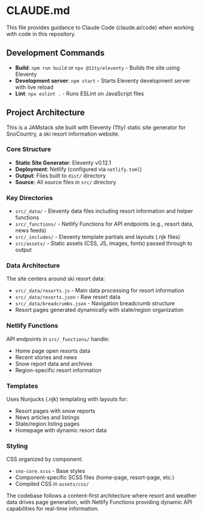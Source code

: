 # CLAUDE.md

This file provides guidance to Claude Code (claude.ai/code) when working with code in this repository.

## Development Commands

- **Build**: `npm run build` or `npx @11ty/eleventy` - Builds the site using Eleventy
- **Development server**: `npm start` - Starts Eleventy development server with live reload
- **Lint**: `npx eslint .` - Runs ESLint on JavaScript files

## Project Architecture

This is a JAMstack site built with Eleventy (11ty) static site generator for SnoCountry, a ski resort information website.

### Core Structure

- **Static Site Generator**: Eleventy v0.12.1
- **Deployment**: Netlify (configured via `netlify.toml`)
- **Output**: Files built to `dist/` directory
- **Source**: All source files in `src/` directory

### Key Directories

- `src/_data/` - Eleventy data files including resort information and helper functions
- `src/_functions/` - Netlify Functions for API endpoints (e.g., resort data, news feeds)
- `src/_includes/` - Eleventy template partials and layouts (.njk files)
- `src/assets/` - Static assets (CSS, JS, images, fonts) passed through to output

### Data Architecture

The site centers around ski resort data:

- `src/_data/resorts.js` - Main data processing for resort information
- `src/_data/resorts.json` - Raw resort data 
- `src/_data/breadcrumbs.json` - Navigation breadcrumb structure
- Resort pages generated dynamically with state/region organization

### Netlify Functions

API endpoints in `src/_functions/` handle:
- Home page open resorts data
- Recent stories and news
- Snow report data and archives
- Region-specific resort information

### Templates

Uses Nunjucks (.njk) templating with layouts for:
- Resort pages with snow reports
- News articles and listings
- State/region listing pages
- Homepage with dynamic resort data

### Styling

CSS organized by component:
- `sno-core.scss` - Base styles
- Component-specific SCSS files (home-page, resort-page, etc.)
- Compiled CSS in `assets/css/`

The codebase follows a content-first architecture where resort and weather data drives page generation, with Netlify Functions providing dynamic API capabilities for real-time information.